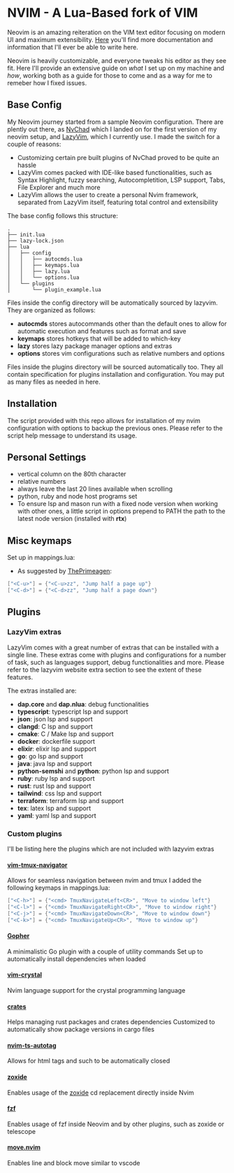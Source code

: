 # NVIM - A Lua-Based fork of VIM

Neovim is an amazing reiteration on the VIM text editor focusing on modern UI
and maximum extensibility. [Here](https://github.com/neovim/neovim) you'll find
more documentation and information that I'll ever be able to write here.

Neovim is heavily customizable, and everyone tweaks his editor as they see fit.
Here I'll provide an extensive guide on _what_ I set up on my machine and _how_,
working both as a guide for those to come and as a way for me to remeber how I
fixed issues.

## Base Config

My Neovim journey started from a sample Neovim configuration. There are plently
out there, as [NvChad](https://nvchad.com/) which I landed on for the first version of 
my neovim setup, and [LazyVim](https://www.lazyvim.org/), which I currently use. I made 
the switch for a couple of reasons:

- Customizing certain pre built plugins of NvChad proved to be quite an hassle
- LazyVim comes packed with IDE-like based functionalities, such as Syntax Highlight,
  fuzzy searching, Autocompletition, LSP support, Tabs, File Explorer and much
  more
- LazyVim allows the user to create a personal Nvim framework, separated from LazyVim 
itself, featuring total control and extensibility

The base config follows this structure:

```
.
├── init.lua
├── lazy-lock.json
├── lua
│   ├── config
│   │   ├── autocmds.lua
│   │   ├── keymaps.lua
│   │   ├── lazy.lua
│   │   └── options.lua
│   └── plugins
│       └── plugin_example.lua
```
Files inside the config directory will be automatically sourced by lazyvim.
They are organized as follows:
- **autocmds** stores autocommands other than the default ones to allow for 
automatic execution and features such as format and save
- **keymaps** stores hotkeys that will be added to which-key
- **lazy** stores lazy package manager options and extras 
- **options** stores vim configurations such as relative numbers and options

Files inside the plugins directory will be sourced automatically too. They 
all contain specification for plugins installation and configuration. You may 
put as many files as needed in here.

## Installation

The script provided with this repo allows for installation of my nvim configuration with options 
to backup the previous ones. Please refer to the script help message to understand its usage.

## Personal Settings

- vertical column on the 80th character
- relative numbers
- always leave the last 20 lines available when scrolling
- python, ruby and node host programs set 
- To ensure lsp and mason run with a fixed node version when working with 
other ones, a little script in options prepend to PATH the path to the latest 
node version (installed with **rtx**)

## Misc keymaps

Set up in mappings.lua:

- As suggested by [ThePrimeagen](https://youtube.com/@ThePrimeagen):

```lua
["<C-u>"] = {"<C-u>zz", "Jump half a page up"}
["<C-d>"] = {"<C-d>zz", "Jump half a page down"}
```

## Plugins
### LazyVim extras
LazyVim comes with a great number of extras that can be installed with a single line.
These extras come with plugins and configurations for a number of task, such as languages support,
debug functionalities and more. Please refer to the lazyvim website extra section to see 
the extent of these features.

The extras installed are:
- **dap.core** and **dap.nlua**: debug functionalities 
- **typescript**: typescript lsp and support 
- **json**: json  lsp and support
- **clangd**: C  lsp and support 
- **cmake**: C / Make  lsp and support 
- **docker**: dockerfile support 
- **elixir**: elixir  lsp and support 
- **go**: go  lsp and support 
- **java**: java  lsp and support 
- **python-semshi** and **python**: python lsp and support 
- **ruby**: ruby lsp and support
- **rust**: rust lsp and support 
- **tailwind**: css lsp and support 
- **terraform**: terraform lsp and support 
- **tex**: latex lsp and support 
- **yaml**: yaml lsp and support

### Custom plugins
I'll be listing here the plugins which are not included with lazyvim extras

#### [vim-tmux-navigator](https://github.com/christoomey/vim-tmux-navigator)
Allows for seamless navigation between nvim and tmux
I added the following keymaps in mappings.lua:
```lua
["<C-h>"] = {"<cmd> TmuxNavigateLeft<CR>", "Move to window left"}
["<C-l>"] = {"<cmd> TmuxNavigateRight<CR>", "Move to window right"}
["<C-j>"] = {"<cmd> TmuxNavigateDown<CR>", "Move to window down"}
["<C-k>"] = {"<cmd> TmuxNavigateUp<CR>", "Move to window up"}
```

#### [Gopher](https://github.com/olexsmir/gopher.nvim)
A minimalistic Go plugin with a couple of utility commands
Set up to automatically install dependencies when loaded

#### [vim-crystal](https://github.com/vim-crystal/vim-crystal)
Nvim language support for the crystal programming language

#### [crates](https://github.com/Saecki/crates.nvim)
Helps managing rust packages and crates dependencies
Customized to automatically show package versions in cargo files

#### [nvim-ts-autotag](https://github.com/windwp/nvim-ts-autotag)
Allows for html tags and such to be automatically closed

#### [zoxide](https://github.com/nanotee/zoxide.vim)
Enables usage of the [zoxide](https://github.com/ajeetdsouza/zoxide) cd replacement directly inside Nvim

#### [fzf](https://github.com/junegunn/fzf/blob/master/README-VIM.md)
Enables usage of fzf inside Neovim and by other plugins, such as zoxide or
    telescope

#### [move.nvim](https://github.com/fedepujol/move.nvim)
Enables line and block move similar to vscode

